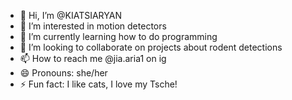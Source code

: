 - 👋 Hi, I’m @KIATSIARYAN
- 👀 I’m interested in motion detectors
- 🌱 I’m currently learning how to do programming 
- 💞️ I’m looking to collaborate on projects about rodent detections
- 📫 How to reach me @jia.aria1 on ig
- 😄 Pronouns: she/her
- ⚡ Fun fact: I like cats, I love my Tsche!

<!---
KIATSIARYAN/KIATSIARYAN is a ✨ special ✨ repository because its `README.md` (this file) appears on your GitHub profile.
You can click the Preview link to take a look at your changes.
--->
